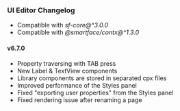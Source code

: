 ### UI Editor Changelog

- Compatible with *sf-core@^3.0.0*
- Compatible with *@smartface/contx@^1.3.0*

#### v6.7.0

- Property traversing with TAB press
- New Label & TextView components
- Library components are stored in separated cpx files
- Improved performance of the Styles panel
- Fixed "exporting user properties" from the Styles panel
- Fixed rendering issue after renaming a page
